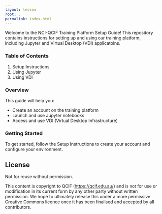```yaml
---
layout: lesson
root: .
permalink: index.html
---
```


Welcome to the NCI-QCIF Training Platform Setup Guide! This repository contains instructions for setting up and using our training platform, including Jupyter and Virtual Desktop (VDI) applicatoins.

### Table of Contents
1. Setup Instructions
1. Using Jupyter
1. Using VDI

### Overview
This guide will help you:

- Create an account on the training platform
- Launch and use Jupyter notebooks
- Access and use VDI (Virtual Desktop Infrastructure)

### Getting Started
To get started, follow the Setup Instructions to create your account and configure your environment.


## License

Not for reuse without permission.

This content is copyright to QCIF (https://qcif.edu.au/) and is not for use or modification in its current form by any other party without written permission. We hope to ultimately release this under a more permissive Creative Commons licence once it has been finalised and accepted by all contributors.